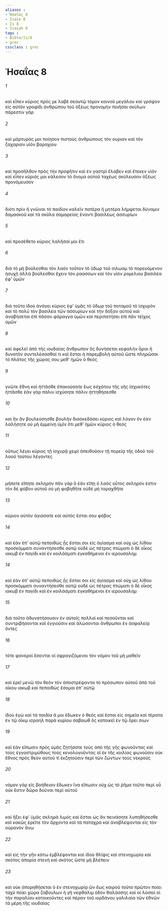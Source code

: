 ```yaml
---
aliases : 
- Ἠσαΐας 8
- Isaïe 8
- Is 8
- Isaiah 8
tags : 
- Bible/Is/8
- grec
cssclass : grec
---
```


# Ἠσαΐας 8

###### 1
καὶ εἶπεν κύριος πρός με λαβὲ σεαυτῷ τόμον καινοῦ μεγάλου καὶ γράψον εἰς αὐτὸν γραφίδι ἀνθρώπου τοῦ ὀξέως προνομὴν ποιῆσαι σκύλων πάρεστιν γάρ
###### 2
καὶ μάρτυράς μοι ποίησον πιστοὺς ἀνθρώπους τὸν ουριαν καὶ τὸν ζαχαριαν υἱὸν βαραχιου
###### 3
καὶ προσῆλθον πρὸς τὴν προφῆτιν καὶ ἐν γαστρὶ ἔλαβεν καὶ ἔτεκεν υἱόν καὶ εἶπεν κύριός μοι κάλεσον τὸ ὄνομα αὐτοῦ ταχέως σκύλευσον ὀξέως προνόμευσον
###### 4
διότι πρὶν ἢ γνῶναι τὸ παιδίον καλεῖν πατέρα ἢ μητέρα λήμψεται δύναμιν δαμασκοῦ καὶ τὰ σκῦλα σαμαρείας ἔναντι βασιλέως ἀσσυρίων
###### 5
καὶ προσέθετο κύριος λαλῆσαί μοι ἔτι
###### 6
διὰ τὸ μὴ βούλεσθαι τὸν λαὸν τοῦτον τὸ ὕδωρ τοῦ σιλωαμ τὸ πορευόμενον ἡσυχῇ ἀλλὰ βούλεσθαι ἔχειν τὸν ραασσων καὶ τὸν υἱὸν ρομελιου βασιλέα ἐφ' ὑμῶν
###### 7
διὰ τοῦτο ἰδοὺ ἀνάγει κύριος ἐφ' ὑμᾶς τὸ ὕδωρ τοῦ ποταμοῦ τὸ ἰσχυρὸν καὶ τὸ πολύ τὸν βασιλέα τῶν ἀσσυρίων καὶ τὴν δόξαν αὐτοῦ καὶ ἀναβήσεται ἐπὶ πᾶσαν φάραγγα ὑμῶν καὶ περιπατήσει ἐπὶ πᾶν τεῖχος ὑμῶν
###### 8
καὶ ἀφελεῖ ἀπὸ τῆς ιουδαίας ἄνθρωπον ὃς δυνήσεται κεφαλὴν ἆραι ἢ δυνατὸν συντελέσασθαί τι καὶ ἔσται ἡ παρεμβολὴ αὐτοῦ ὥστε πληρῶσαι τὸ πλάτος τῆς χώρας σου μεθ' ἡμῶν ὁ θεός
###### 9
γνῶτε ἔθνη καὶ ἡττᾶσθε ἐπακούσατε ἕως ἐσχάτου τῆς γῆς ἰσχυκότες ἡττᾶσθε ἐὰν γὰρ πάλιν ἰσχύσητε πάλιν ἡττηθήσεσθε
###### 10
καὶ ἣν ἂν βουλεύσησθε βουλήν διασκεδάσει κύριος καὶ λόγον ὃν ἐὰν λαλήσητε οὐ μὴ ἐμμείνῃ ὑμῖν ὅτι μεθ' ἡμῶν κύριος ὁ θεός
###### 11
οὕτως λέγει κύριος τῇ ἰσχυρᾷ χειρὶ ἀπειθοῦσιν τῇ πορείᾳ τῆς ὁδοῦ τοῦ λαοῦ τούτου λέγοντες
###### 12
μήποτε εἴπητε σκληρόν πᾶν γάρ ὃ ἐὰν εἴπῃ ὁ λαὸς οὗτος σκληρόν ἐστιν τὸν δὲ φόβον αὐτοῦ οὐ μὴ φοβηθῆτε οὐδὲ μὴ ταραχθῆτε
###### 13
κύριον αὐτὸν ἁγιάσατε καὶ αὐτὸς ἔσται σου φόβος
###### 14
καὶ ἐὰν ἐπ' αὐτῷ πεποιθὼς ᾖς ἔσται σοι εἰς ἁγίασμα καὶ οὐχ ὡς λίθου προσκόμματι συναντήσεσθε αὐτῷ οὐδὲ ὡς πέτρας πτώματι ὁ δὲ οἶκος ιακωβ ἐν παγίδι καὶ ἐν κοιλάσματι ἐγκαθήμενοι ἐν ιερουσαλημ
###### 14
καὶ ἐὰν ἐπ' αὐτῷ πεποιθὼς ᾖς ἔσται σοι εἰς ἁγίασμα καὶ οὐχ ὡς λίθου προσκόμματι συναντήσεσθε αὐτῷ οὐδὲ ὡς πέτρας πτώματι ὁ δὲ οἶκος ιακωβ ἐν παγίδι καὶ ἐν κοιλάσματι ἐγκαθήμενοι ἐν ιερουσαλημ
###### 15
διὰ τοῦτο ἀδυνατήσουσιν ἐν αὐτοῖς πολλοὶ καὶ πεσοῦνται καὶ συντριβήσονται καὶ ἐγγιοῦσιν καὶ ἁλώσονται ἄνθρωποι ἐν ἀσφαλείᾳ ὄντες
###### 16
τότε φανεροὶ ἔσονται οἱ σφραγιζόμενοι τὸν νόμον τοῦ μὴ μαθεῖν
###### 17
καὶ ἐρεῖ μενῶ τὸν θεὸν τὸν ἀποστρέψαντα τὸ πρόσωπον αὐτοῦ ἀπὸ τοῦ οἴκου ιακωβ καὶ πεποιθὼς ἔσομαι ἐπ' αὐτῷ
###### 18
ἰδοὺ ἐγὼ καὶ τὰ παιδία ἅ μοι ἔδωκεν ὁ θεός καὶ ἔσται εἰς σημεῖα καὶ τέρατα ἐν τῷ οἴκῳ ισραηλ παρὰ κυρίου σαβαωθ ὃς κατοικεῖ ἐν τῷ ὄρει σιων
###### 19
καὶ ἐὰν εἴπωσιν πρὸς ὑμᾶς ζητήσατε τοὺς ἀπὸ τῆς γῆς φωνοῦντας καὶ τοὺς ἐγγαστριμύθους τοὺς κενολογοῦντας οἳ ἐκ τῆς κοιλίας φωνοῦσιν οὐκ ἔθνος πρὸς θεὸν αὐτοῦ τί ἐκζητοῦσιν περὶ τῶν ζώντων τοὺς νεκρούς
###### 20
νόμον γὰρ εἰς βοήθειαν ἔδωκεν ἵνα εἴπωσιν οὐχ ὡς τὸ ῥῆμα τοῦτο περὶ οὗ οὐκ ἔστιν δῶρα δοῦναι περὶ αὐτοῦ
###### 21
καὶ ἥξει ἐφ' ὑμᾶς σκληρὰ λιμός καὶ ἔσται ὡς ἂν πεινάσητε λυπηθήσεσθε καὶ κακῶς ἐρεῖτε τὸν ἄρχοντα καὶ τὰ παταχρα καὶ ἀναβλέψονται εἰς τὸν οὐρανὸν ἄνω
###### 22
καὶ εἰς τὴν γῆν κάτω ἐμβλέψονται καὶ ἰδοὺ θλῖψις καὶ στενοχωρία καὶ σκότος ἀπορία στενὴ καὶ σκότος ὥστε μὴ βλέπειν
###### 23
καὶ οὐκ ἀπορηθήσεται ὁ ἐν στενοχωρίᾳ ὢν ἕως καιροῦ τοῦτο πρῶτον ποίει ταχὺ ποίει χώρα ζαβουλων ἡ γῆ νεφθαλιμ ὁδὸν θαλάσσης καὶ οἱ λοιποὶ οἱ τὴν παραλίαν κατοικοῦντες καὶ πέραν τοῦ ιορδάνου γαλιλαία τῶν ἐθνῶν τὰ μέρη τῆς ιουδαίας
